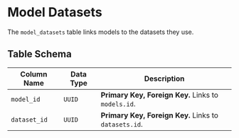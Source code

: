 # Model Datasets

The `model_datasets` table links models to the datasets they use.

## Table Schema

| Column Name  | Data Type | Description                                          |
| ------------ | --------- | ---------------------------------------------------- |
| `model_id`   | `UUID`    | **Primary Key, Foreign Key.** Links to `models.id`.   |
| `dataset_id` | `UUID`    | **Primary Key, Foreign Key.** Links to `datasets.id`. |
